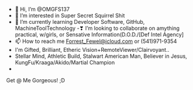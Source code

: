 - 👋 Hi, I’m @OMGFS137
- 👀 I’m interested in Super Secret Squirrel Shit
- 🌱 I’m currently learning Developer Software, GitHub, MachineToolTechnology
-❣  I’m looking to collaborate on amything practical, w/girls, or Sensative Information(D.O.D./[Def Intel Agency]
- 📫 How to reach me Forrest_Fewel@icloud.com or (541)971-9354
- I'm Gifted, Brilliant, Etheric Vision+RemoteViewer/Clairvoyant..
- Stellar Mind, Athletic Build, Stalwart American Man, Believer in Jesus, KungFu/Kraaga/Akido/Martial Champion
- 

<!---
OMGFS137/OMGFS137 is a ✨ special ✨ repository because its `README.md` (this file) appears on your GitHub profile.
You can click the Preview link to take a look at your changes.
--->Get @ Me Gorgeous! ;D
